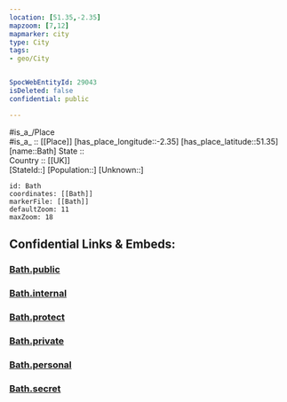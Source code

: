 ```yaml
---
location: [51.35,-2.35] 
mapzoom: [7,12] 
mapmarker: city 
type: City
tags:
- geo/City


SpocWebEntityId: 29043
isDeleted: false
confidential: public

---
```

#is_a_/Place  
#is_a_ :: [[Place]] 
[has_place_longitude::-2.35] 
[has_place_latitude::51.35] 
[name::Bath] 
State ::  
Country :: [[UK]]  
[StateId::] 
[Population::] 
[Unknown::] 


```leaflet
id: Bath
coordinates: [[Bath]] 
markerFile: [[Bath]] 
defaultZoom: 11 
maxZoom: 18
```


## Confidential Links & Embeds: 

### [Bath.public](/_public/\Earth\Continent\Europe\Europe~North\UK\England\Regions~England\South_West_England\Bath-North_East_Somerset\cities~BathBath.public.md) 

### [Bath.internal](/_internal/\Earth\Continent\Europe\Europe~North\UK\England\Regions~England\South_West_England\Bath-North_East_Somerset\cities~BathBath.internal.md) 

### [Bath.protect](/_protect/\Earth\Continent\Europe\Europe~North\UK\England\Regions~England\South_West_England\Bath-North_East_Somerset\cities~BathBath.protect.md) 

### [Bath.private](/_private/\Earth\Continent\Europe\Europe~North\UK\England\Regions~England\South_West_England\Bath-North_East_Somerset\cities~BathBath.private.md) 

### [Bath.personal](/_personal/\Earth\Continent\Europe\Europe~North\UK\England\Regions~England\South_West_England\Bath-North_East_Somerset\cities~BathBath.personal.md) 

### [Bath.secret](/_secret/\Earth\Continent\Europe\Europe~North\UK\England\Regions~England\South_West_England\Bath-North_East_Somerset\cities~BathBath.secret.md)

